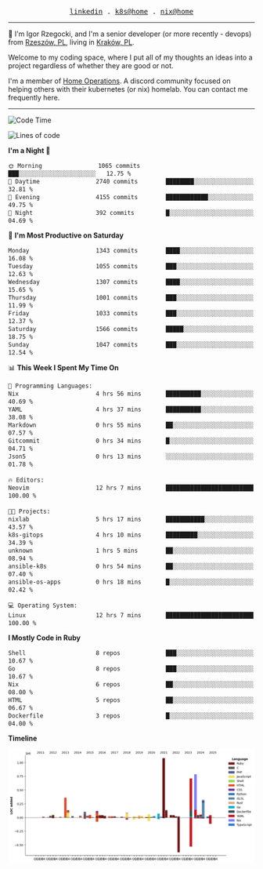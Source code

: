 <p align="center">
  <samp>
    <a href="https://www.linkedin.com/in/ajgon">linkedin</a> .
    <a href="https://github.com/deedee-ops/k8s-gitops">k8s@home</a> .
    <a href="https://github.com/deedee-ops/nixlab">nix@home</a>
  </samp>
</p>

----------------------------------------------------------------

:wave: I'm Igor Rzegocki, and I'm a senior developer (or more recently - devops) from [Rzeszów, PL](https://en.wikipedia.org/wiki/Rzesz%C3%B3w), living in [Kraków, PL](https://en.wikipedia.org/wiki/Krak%C3%B3w).

Welcome to my coding space, where I put all of my thoughts an ideas into a project regardless of whether they are good or not.

I'm a member of [Home Operations](https://discord.gg/home-operations). A discord community focused on helping others with their kubernetes (or nix) homelab. You can contact me frequently here.

----------------------------------------------------------------

<!--START_SECTION:waka-->
![Code Time](http://img.shields.io/badge/Code%20Time-835%20hrs%2032%20mins-blue)

![Lines of code](https://img.shields.io/badge/From%20Hello%20World%20I%27ve%20Written-4.8%20million%20lines%20of%20code-blue)

**I'm a Night 🦉** 

```text
🌞 Morning                1065 commits        ███░░░░░░░░░░░░░░░░░░░░░░   12.75 % 
🌆 Daytime                2740 commits        ████████░░░░░░░░░░░░░░░░░   32.81 % 
🌃 Evening                4155 commits        ████████████░░░░░░░░░░░░░   49.75 % 
🌙 Night                  392 commits         █░░░░░░░░░░░░░░░░░░░░░░░░   04.69 % 
```
📅 **I'm Most Productive on Saturday** 

```text
Monday                   1343 commits        ████░░░░░░░░░░░░░░░░░░░░░   16.08 % 
Tuesday                  1055 commits        ███░░░░░░░░░░░░░░░░░░░░░░   12.63 % 
Wednesday                1307 commits        ████░░░░░░░░░░░░░░░░░░░░░   15.65 % 
Thursday                 1001 commits        ███░░░░░░░░░░░░░░░░░░░░░░   11.99 % 
Friday                   1033 commits        ███░░░░░░░░░░░░░░░░░░░░░░   12.37 % 
Saturday                 1566 commits        █████░░░░░░░░░░░░░░░░░░░░   18.75 % 
Sunday                   1047 commits        ███░░░░░░░░░░░░░░░░░░░░░░   12.54 % 
```


📊 **This Week I Spent My Time On** 

```text
💬 Programming Languages: 
Nix                      4 hrs 56 mins       ██████████░░░░░░░░░░░░░░░   40.69 % 
YAML                     4 hrs 37 mins       ██████████░░░░░░░░░░░░░░░   38.08 % 
Markdown                 0 hrs 55 mins       ██░░░░░░░░░░░░░░░░░░░░░░░   07.57 % 
Gitcommit                0 hrs 34 mins       █░░░░░░░░░░░░░░░░░░░░░░░░   04.71 % 
Json5                    0 hrs 13 mins       ░░░░░░░░░░░░░░░░░░░░░░░░░   01.78 % 

🔥 Editors: 
Neovim                   12 hrs 7 mins       █████████████████████████   100.00 % 

🐱‍💻 Projects: 
nixlab                   5 hrs 17 mins       ███████████░░░░░░░░░░░░░░   43.57 % 
k8s-gitops               4 hrs 10 mins       █████████░░░░░░░░░░░░░░░░   34.39 % 
unknown                  1 hrs 5 mins        ██░░░░░░░░░░░░░░░░░░░░░░░   08.94 % 
ansible-k8s              0 hrs 54 mins       ██░░░░░░░░░░░░░░░░░░░░░░░   07.40 % 
ansible-os-apps          0 hrs 18 mins       █░░░░░░░░░░░░░░░░░░░░░░░░   02.42 % 

💻 Operating System: 
Linux                    12 hrs 7 mins       █████████████████████████   100.00 % 
```

**I Mostly Code in Ruby** 

```text
Shell                    8 repos             ███░░░░░░░░░░░░░░░░░░░░░░   10.67 % 
Go                       8 repos             ███░░░░░░░░░░░░░░░░░░░░░░   10.67 % 
Nix                      6 repos             ██░░░░░░░░░░░░░░░░░░░░░░░   08.00 % 
HTML                     5 repos             ██░░░░░░░░░░░░░░░░░░░░░░░   06.67 % 
Dockerfile               3 repos             █░░░░░░░░░░░░░░░░░░░░░░░░   04.00 % 
```



**Timeline**

![Lines of Code chart](https://raw.githubusercontent.com/ajgon/ajgon/master/assets/bar_graph.png)


<!--END_SECTION:waka-->
